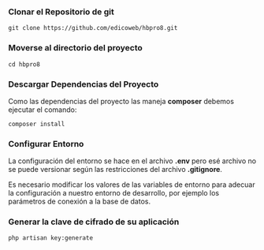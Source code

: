 ### Clonar el Repositorio de git

```
git clone https://github.com/edicoweb/hbpro8.git
```

### Moverse al directorio del proyecto

```
cd hbpro8
```

### Descargar Dependencias del Proyecto

Como las dependencias del proyecto las maneja **composer** debemos ejecutar el comando:

```
composer install
```

### Configurar Entorno

La configuración del entorno se hace en el archivo **.env** pero esé archivo no se puede versionar según las restricciones del archivo **.gitignore**.

Es necesario modificar los valores de las variables de entorno para adecuar la configuración a nuestro entorno de desarrollo, por ejemplo los parámetros de conexión a la base de datos.

### Generar la clave de cifrado de su aplicación

```
php artisan key:generate
```
